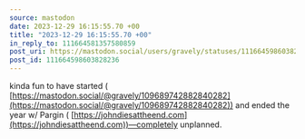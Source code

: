 ```yaml
---
source: mastodon
date: 2023-12-29 16:15:55.70 +00
title: "2023-12-29 16:15:55.70 +00"
in_reply_to: 111664581357580859
post_uri: https://mastodon.social/users/gravely/statuses/111664598603828236
post_id: 111664598603828236
---
```

kinda fun to have started ( [https://mastodon.social/@gravely/109689742882840282](https://mastodon.social/@gravely/109689742882840282)) and ended the year w/ Pargin ( [https://johndiesattheend.com](https://johndiesattheend.com))—completely unplanned.


